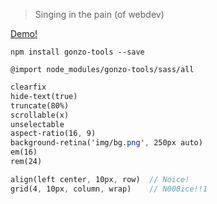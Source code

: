 > Singing in the pain (of webdev)

[Demo!](http://codepen.io/salsita/full/bgxWBX/)  
  
`npm install gonzo-tools --save`  
  
`@import node_modules/gonzo-tools/sass/all`

```Sass
clearfix
hide-text(true)
truncate(80%)
scrollable(x)
unselectable
aspect-ratio(16, 9)
background-retina('img/bg.png', 250px auto)
em(16)
rem(24)

align(left center, 10px, row)  // Noice!
grid(4, 10px, column, wrap)    // N000ice!!1
```
